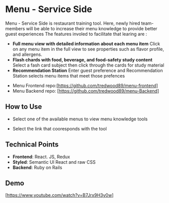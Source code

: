 # Menu - Service Side #

Menu - Service Side is restaurant training tool. Here, newly hired team-members will be able
to increase their menu knowledge to provide better guest experiences
The features involed to facilitate that learing are :

  * **Full menu view with detailed information about each menu item**
    Click on any menu item in the full view to see properties such as flavor profile, and allergens.
  * **Flash chards with food, beverage, and food-safety study content**
    Select a fash card subject then click through the cards for study material
  * **Recommendation Station**
    Enter guest preference and Recommendation Station selects menu items that meet those prefences
  
- Menu Frontend repo:[https://github.com/tredwood89/menu-frontend]
- Menu Backend repo: [https://github.com/tredwood89/menu-Backend]


## How to Use ##

 -  Select one of the available menus to view menu knowledge tools

 -  Select the link that cooresponds with the tool

## Technical Points ##


 -  **Frontend**: React. JS, Redux
 -  **Styled**: Semantic UI  React and raw CSS
 -  **Backend**: Ruby on Rails

## Demo ##

[https://www.youtube.com/watch?v=B7Jrx9H3y0w]

